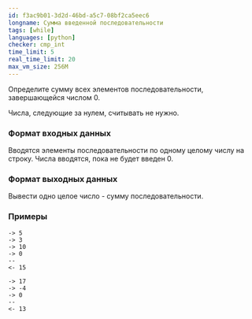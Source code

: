 ```yaml
---
id: f3ac9b01-3d2d-46bd-a5c7-08bf2ca5eec6
longname: Сумма введенной последовательности
tags: [while]
languages: [python]
checker: cmp_int
time_limit: 5
real_time_limit: 20
max_vm_size: 256M
---
```


Определите сумму всех элементов последовательности, завершающейся числом 0.

Числа, следующие за нулем, считывать не нужно.

### Формат входных данных

Вводятся элементы последовательности по одному целому числу на строку. Числа вводятся, пока не будет введен 0.

### Формат выходных данных

Вывести одно целое число - сумму последовательности.

### Примеры

```
-> 5
-> 3
-> 10
-> 0
--
<- 15
```

```
-> 17
-> -4
-> 0
--
<- 13
```
